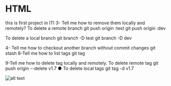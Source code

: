 # HTML
this is first project in ITI
3- Tell me how to remove them locally and remotely?
To delete a remote branch
git push origin :test
git push origin :dev

To delete a local branch
git branch -D test
git branch -D dev

4- Tell me how to checkout another branch without commit changes
  git stash
8-Tell me how to list tags
  git tag

9-Tell me how to delete tag locally and remotely.
To delete remote tag
git push origin --delete v1.7
● To delete local tags
git tag -d v1.7


![alt text](http://url/to/img.png)
